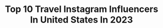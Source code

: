 ---
title: Top 10 Travel Instagram Influencers In United States In 2023
description: >-
  Find top travel Instagram influencers in United States in 2023. Most popular hashtags: #ad #contentcreators #travelcouple #fashionreels.
platform: Instagram
hits: 29183
text_top: Identify the best Instagram influencers on inBeat.
text_bottom: Our platform has 29183 Instagram influencers like this in United States for you to connect with.
profiles:
  - username: "sadaf_beauty"
    fullname: >-
      Sadaf Beauty
    bio: >-
      📍San Francisco 👇🏼Follow my lifestyle/travel blog @sadaf_beauty_diary Email: contact@sadafbeauty.net
    location: "United States"
    followers: 3866821
    engagement: 725
    commentsToLikes: 0.021434
    id: ck0u21ukoymhd0i19l8xovyot
    verified: true
    hashtags: "#sheinpartner, #sheinx, #sheinforall, #mahsaamini"
  - username: "mermaidsonmainstreet"
    fullname: >-
      Alex • Disney Creator, Disney Mama
    bio: >-
      Treats, Tantrums & Travels!💫 Disney Fashion on a Budget! 📍Disneyland, Ca is H O M E Inspire Key Holders 🔑 📩mermaidsonmainstreet@gmail.com
    location: "United States"
    followers: 24037
    engagement: 877
    commentsToLikes: 0.113247
    id: ck5qddtlzv2sy0i11l3iwcrcg
    verified: false
    hashtags: "#disneybounding, #disneynews, #disneyinstagram, #disneylandanaheim"
  - username: "angelica.christinee"
    fullname: >-
      Angelica Christine 💗
    bio: >-
      🌟Content Creator | AZ Fashion Lifestyle Travel 📍 AZ 💖Tiktok: Angelica.christine 💌 adabroskii28@gmail.com
    location: "United States"
    followers: 9108
    engagement: 414
    commentsToLikes: 0.161648
    id: ck15t378ng4ca0i195zq1kjnh
    verified: false
    hashtags: "#fableticspartner, #myfabletics, #eastcoastblogger, #trendystyle"
  - username: "travel_with_wife"
    fullname: >-
      Travel With Wife
    bio: >-
      ☞ Sri Lankan Travel Family 🇱🇰 ☞ Award : Most Popular Influencer of the Year 2019 ☞ Rank : No 1 Influencer 2022 in Sri Lanka ☞ Our Latest Vlog Here!! 👇
    location: "United States"
    followers: 236230
    engagement: 558
    commentsToLikes: 0.019273
    id: ck0vv7y8lnxxl0i195lvf0x6g
    verified: false
    hashtags: "#travelfamily, #srilanka, #travel, #travelcouple"
  - username: "adventuringeyes"
    fullname: >-
      Sarah and Myles // adventure travel creators
    bio: >-
      💛 husband & wife adventurers ✈️ trip itineraries 🥾national park & hiking guides 🌲sustainable travel 💌hello@adventuringeyes.com 📍Denver, CO
    location: "United States"
    followers: 88894
    engagement: 1416
    commentsToLikes: 0.055606
    id: ckz4fx0oq74kx0j23v6wuwaq9
    verified: false
    hashtags: "#visitutah, #visitkauai, #visithawaii, #kauaihawaii"
  - username: "isbeeracarb"
    fullname: >-
      beer + travel — grey
    bio: >-
      |🏳️‍🌈+🏳️‍⚧️|📍sandiego |🖤d.e.i.j. advocate |🌎traveling brewer + speaker |✈️pdx1/6, baltimore1/19 ⠀ 📧isbeeracarb@gmail 🎥tiktok@isbeeracarb 👇travel w/ me
    location: "United States"
    followers: 38330
    engagement: 470
    commentsToLikes: 0.030346
    id: ck5c817tp8krs0i11qrqas6p2
    verified: false
    hashtags: "#partner, #bendaletrail, #visitbend, #puremichigan"
  - username: "emiliavictoria01"
    fullname: >-
      Emilia-Content Creator- Photographer 📸
    bio: >-
      Home Decor🤍Travel 🤍Motherhood🤍 Lifestyle🤍📍San Diego, CA . For partnership DM or email Kesiagalianycollabs@gmail.com
    location: "United States"
    followers: 14073
    engagement: 422
    commentsToLikes: 0.047490
    id: cl7i0lqtftqzj0i23ulxjbv25
    verified: false
    hashtags: "#homedecor, #ad, #contentcreator, #decorideas"
  - username: "sabrazaraa"
    fullname: >-
      Seattle Lifestyle & Travel | PharmD, MPH, PhC
    bio: >-
      🇹🇳🇺🇸 Healthy lifestyle, skincare, food & travel Pharmacist | Researcher Inspiring YOU to be the best version of yourself 💌 Sabra.zaraa@gmail.com
    location: "United States"
    followers: 77441
    engagement: 726
    commentsToLikes: 0.023415
    id: ck14lbl7wtu3i0i191qq4vdxr
    verified: false
    hashtags: "#visittunisia, #seattlewa, #visitdjerba, #skincaretips"
  - username: "aboutritvi"
    fullname: >-
      Ritvi Shah | Content Creator
    bio: >-
      I do all things Fashion with Travel, Lifestyle, and Beauty Currently in Mumbai🌞 📧: workwithritvi@gmail.com w/ @iplixmedia Use #reelswithritvi 🌹
    location: "United States"
    followers: 224675
    engagement: 2767
    commentsToLikes: 0.005231
    id: ckxp829m0a9g40j23nm7l1gam
    verified: false
    hashtags: "#saudiarabia, #riyadhseason, #diriyah, #wednesdayaddams"
  - username: "thehungryytraveler"
    fullname: >-
      Jenna | The Hungry Traveler✈️🍋
    bio: >-
      Foodie with the travel bug🍴🌎✨ 📍 𝐍𝐉 • 𝐍𝐘𝐂 | 𝐅𝐨𝐨𝐝 • 𝐓𝐫𝐚𝐯𝐞𝐥 🥂 @jenna_piemonte 📱Follow me on Tiktok! (20k) 📩thehungryytraveler@gmail.com ✨
    location: "United States"
    followers: 6775
    engagement: 497
    commentsToLikes: 0.362003
    id: cl7zclq2nzkp80i236r5jx59z
    verified: false
    hashtags: "#eatingnj, #drinksofinstagram, #foodreel, #foodlover"
---